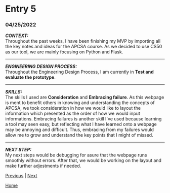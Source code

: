 # Entry 5
### 04/25/2022

***CONTEXT:***
<br>
Throughout the past weeks, I have been finishing my MVP by importing all the key notes and ideas for the APCSA course. As we decided to use CS50 as our tool, we are mainly focusing on Python and Flask.

_____
***ENGINEERING DESIGN PROCESS:***
<br>
Throughout the Engineering Design Process, I am currently in **Test and evaluate the prototype**. 

_____
***SKILLS:***
<br>
The skills I used are **Consideration** and **Embracing failure**. As this webpage is ment to benefit others in knowing and understanding the concepts of APCSA, we took consideration in how we would like to layout the information which presented as the order of how we would input informations. Embracing failures is another skill I've used because learning a tool may seen easy, but reflecting what I have learned onto a webpage may be annoying and difficult. Thus, embracing from my failures would allow me to grow and understand the key points that I might of missed.

_____
***NEXT STEP:***
<br>
My next steps would be debugging for asure that the webpage runs smoothly without errors. After that, we would be working on the layout and make further adjestments if needed. 

[Previous](entry04.md) | [Next](entry06.md)

[Home](../README.md)
